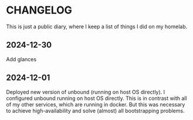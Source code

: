 # CHANGELOG

This is just a public diary, where I keep a list of things I did on my homelab.

## 2024-12-30

Add glances

## 2024-12-01

Deployed new version of unbound (running on host OS directly).
I configured unbound running on host OS directly.
This is in contrast with all of my other services, which are running in docker.
But this was necessary to achieve high-availability and solve (almost) all bootstrapping problems.
